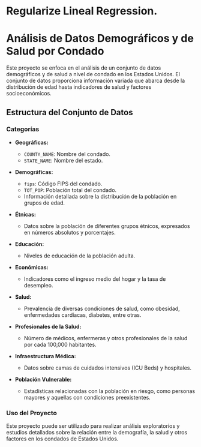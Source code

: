 # Regularize Lineal Regression.

# Análisis de Datos Demográficos y de Salud por Condado

Este proyecto se enfoca en el análisis de un conjunto de datos demográficos y de salud a nivel de condado en los Estados Unidos. El conjunto de datos proporciona información variada que abarca desde la distribución de edad hasta indicadores de salud y factores socioeconómicos.

## Estructura del Conjunto de Datos

### Categorías

- **Geográficas:**
  - `COUNTY_NAME`: Nombre del condado.
  - `STATE_NAME`: Nombre del estado.
  
- **Demográficas:**
  - `fips`: Código FIPS del condado.
  - `TOT_POP`: Población total del condado.
  - Información detallada sobre la distribución de la población en grupos de edad.

- **Étnicas:**
  - Datos sobre la población de diferentes grupos étnicos, expresados en números absolutos y porcentajes.

- **Educación:**
  - Niveles de educación de la población adulta.

- **Económicas:**
  - Indicadores como el ingreso medio del hogar y la tasa de desempleo.

- **Salud:**
  - Prevalencia de diversas condiciones de salud, como obesidad, enfermedades cardíacas, diabetes, entre otras.

- **Profesionales de la Salud:**
  - Número de médicos, enfermeras y otros profesionales de la salud por cada 100,000 habitantes.

- **Infraestructura Médica:**
  - Datos sobre camas de cuidados intensivos (ICU Beds) y hospitales.

- **Población Vulnerable:**
  - Estadísticas relacionadas con la población en riesgo, como personas mayores y aquellas con condiciones preexistentes.

### Uso del Proyecto

Este proyecto puede ser utilizado para realizar análisis exploratorios y estudios detallados sobre la relación entre la demografía, la salud y otros factores en los condados de Estados Unidos.


